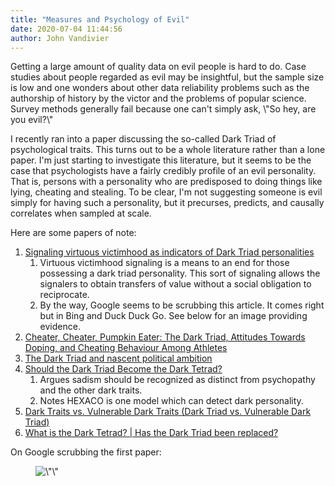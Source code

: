 ```yaml
---
title: "Measures and Psychology of Evil"
date: 2020-07-04 11:44:56
author: John Vandivier
---
```




<!-- wp:paragraph -->
<p>Getting a large amount of quality data on evil people is hard to do. Case studies about people regarded as evil may be insightful, but the sample size is low and one wonders about other data reliability problems such as the authorship of history by the victor and the problems of popular science. Survey methods generally fail because one can't simply ask, \"So hey, are you evil?\"</p>
<!-- /wp:paragraph -->

<!-- wp:paragraph -->
<p>I recently ran into a paper discussing the so-called Dark Triad of psychological traits. This turns out to be a whole literature rather than a lone paper. I'm just starting to investigate this literature, but it seems to be the case that psychologists have a fairly credibly profile of an evil personality. That is, persons with a personality who are predisposed to doing things like lying, cheating and stealing. To be clear, I'm not suggesting someone is evil simply for having such a personality, but it precurses, predicts, and causally correlates when sampled at scale.</p>
<!-- /wp:paragraph -->

<!-- wp:paragraph -->
<p>Here are some papers of note:</p>
<!-- /wp:paragraph -->

<!-- wp:list {\"ordered\":true} -->
<ol><li><a href=\"https://www.pubfacts.com/detail/32614222/Signaling-virtuous-victimhood-as-indicators-of-Dark-Triad-personalities\">Signaling virtuous victimhood as indicators of Dark Triad personalities</a><ol><li>Virtuous victimhood signaling is a means to an end for those possessing a dark triad personality. This sort of signaling allows the signalers to obtain transfers of value without a social obligation to reciprocate.</li><li>By the way, Google seems to be scrubbing this article. It comes right but in Bing and Duck Duck Go. See below for an image providing evidence.</li></ol></li><li><a href=\"https://pubmed.ncbi.nlm.nih.gov/31726949/\">Cheater, Cheater, Pumpkin Eater: The Dark Triad, Attitudes Towards Doping, and Cheating Behaviour Among Athletes</a></li><li><a href=\"https://www.tandfonline.com/doi/abs/10.1080/17457289.2019.1660354\">The Dark Triad and nascent political ambition</a></li><li><a href=\"https://www.psychologytoday.com/us/blog/finding-new-home/201910/should-the-dark-triad-become-the-dark-tetrad\">Should the Dark Triad Become the Dark Tetrad?</a><ol><li>Argues sadism should be recognized as distinct from psychopathy and the other dark traits.</li><li>Notes HEXACO is one model which can detect dark personality.</li></ol></li><li><a href=\"https://www.youtube.com/watch?v=SzfmYVfUCyk\">Dark Traits vs. Vulnerable Dark Traits (Dark Triad vs. Vulnerable Dark Triad)</a></li><li><a href=\"https://www.youtube.com/watch?v=EIVHttlySww\">What is the Dark Tetrad? | Has the Dark Triad been replaced?</a></li></ol>
<!-- /wp:list -->

<!-- wp:paragraph -->
<p>On Google scrubbing the first paper:</p>
<!-- /wp:paragraph -->

<!-- wp:image {\"id\":7606,\"sizeSlug\":\"large\"} -->
<figure class=\"wp-block-image size-large\"><img src=\"https://www.afterecon.com/wp-content/uploads/2020/07/image.png\" alt=\"\" class=\"wp-image-7606\"/></figure>
<!-- /wp:image -->